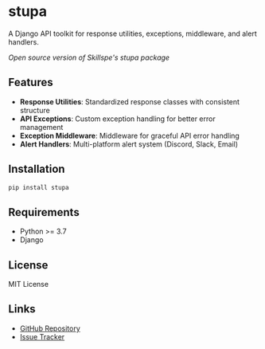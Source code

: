 # stupa

A Django API toolkit for response utilities, exceptions, middleware, and alert handlers.

_Open source version of Skillspe's stupa package_

## Features

- **Response Utilities**: Standardized response classes with consistent structure
- **API Exceptions**: Custom exception handling for better error management
- **Exception Middleware**: Middleware for graceful API error handling
- **Alert Handlers**: Multi-platform alert system (Discord, Slack, Email)

## Installation

```bash
pip install stupa
```

## Requirements

- Python >= 3.7
- Django

## License

MIT License

## Links

- [GitHub Repository](https://github.com/ramsuthar305/stupa)
- [Issue Tracker](https://github.com/ramsuthar305/stupa/issues)
